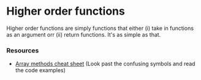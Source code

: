 # Higher order functions

Higher order functions are simply functions that either (i) take in functions as an argument orr (ii) return functions. It's as simple as that.


### Resources
- [Array methods cheat sheet](https://gist.github.com/rauschma/f7b96b8b7274f2e2d8dab899803346c3) (Look past the confusing symbols and read the code examples)